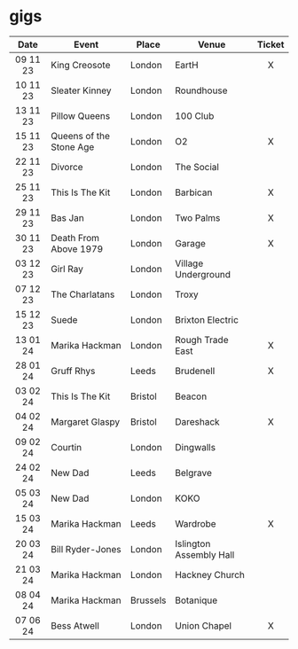 # gigs
|Date|Event|Place|Venue|Ticket|
|:--:|-----|----|-----|:----:|
|09 11 23|King Creosote|London|EartH|X|
|10 11 23|Sleater Kinney|London|Roundhouse|
|13 11 23|Pillow Queens|London|100 Club|
|15 11 23|Queens of the Stone Age|London|O2|X|
|22 11 23|Divorce|London|The Social|
|25 11 23|This Is The Kit|London|Barbican|X|
|29 11 23|Bas Jan|London|Two Palms|X|
|30 11 23|Death From Above 1979|London|Garage|X|
|03 12 23|Girl Ray|London|Village Underground|
|07 12 23|The Charlatans|London|Troxy|
|15 12 23|Suede|London|Brixton Electric|
|13 01 24|Marika Hackman|London|Rough Trade East|X|
|28 01 24|Gruff Rhys|Leeds|Brudenell|X|
|03 02 24|This Is The Kit|Bristol|Beacon||
|04 02 24|Margaret Glaspy|Bristol|Dareshack|X|
|09 02 24|Courtin|London|Dingwalls|
|24 02 24|New Dad|Leeds|Belgrave|
|05 03 24|New Dad|London|KOKO|
|15 03 24|Marika Hackman|Leeds|Wardrobe|X|
|20 03 24|Bill Ryder-Jones|London|Islington Assembly Hall|
|21 03 24|Marika Hackman|London|Hackney Church|
|08 04 24|Marika Hackman|Brussels|Botanique|
|07 06 24|Bess Atwell|London|Union Chapel|X|
